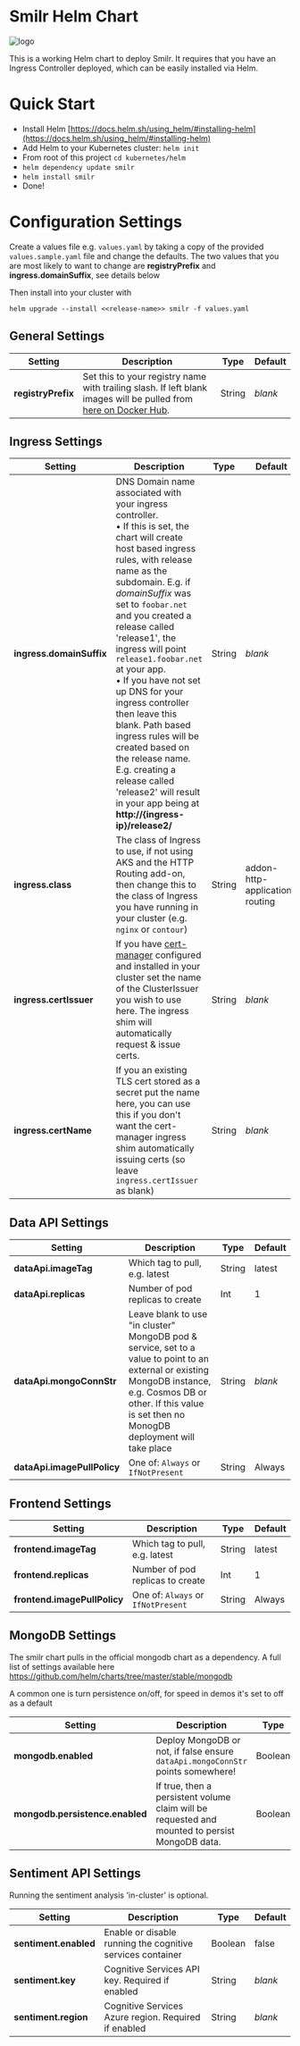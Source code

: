 # Smilr Helm Chart

![logo](https://datamountaineer.com/wp-content/uploads/2016/09/helm.png)

This is a working Helm chart to deploy Smilr. It requires that you have an Ingress Controller deployed, which can be easily installed via Helm.

# Quick Start

- Install Helm [https://docs.helm.sh/using_helm/#installing-helm](https://docs.helm.sh/using_helm/#installing-helm)
- Add Helm to your Kubernetes cluster: `helm init`
- From root of this project `cd kubernetes/helm`
- `helm dependency update smilr`
- `helm install smilr`
- Done!

# Configuration Settings

Create a values file e.g. `values.yaml` by taking a copy of the provided `values.sample.yaml` file and change the defaults. The two values that you are most likely to want to change are **registryPrefix** and **ingress.domainSuffix**, see details below

Then install into your cluster with
```
helm upgrade --install <<release-name>> smilr -f values.yaml
```

## General Settings
|  Setting  |  Description           | Type | Default |
| --------- | ---------------------- | ---- | ------- |
| **registryPrefix** | Set this to your registry name with trailing slash. If left blank images will be pulled from [here on Docker Hub](https://hub.docker.com/u/smilr/). | String | *blank* |

## Ingress Settings
|  Setting  |  Description           | Type | Default |
| --------- | ---------------------- | ---- | ------- |
| **ingress.domainSuffix** | DNS Domain name associated with your ingress controller.<br/> &bull; If this is set, the chart will create host based ingress rules, with release name as the subdomain. E.g. if *domainSuffix* was set to `foobar.net` and you created a release called 'release1', the ingress will point `release1.foobar.net` at your app.<br/> &bull; If you have not set up DNS for your ingress controller then leave this blank. Path based ingress rules will be created based on the release name. E.g. creating a release called 'release2' will result in your app being at **http://{ingress-ip}/release2/** | String | *blank* |
| **ingress.class** | The class of Ingress to use, if not using AKS and the HTTP Routing add-on, then change this to the class of Ingress you have running in your cluster (e.g. `nginx` or `contour`) | String | addon-http-application-routing |
| **ingress.certIssuer** | If you have [cert-manager](https://github.com/jetstack/cert-manager) configured and installed in your cluster set the name of the ClusterIssuer you wish to use here. The ingress shim will automatically request & issue certs. | String | *blank* |
| **ingress.certName** | If you an existing TLS cert stored as a secret put the name here, you can use this if you don't want the cert-manager ingress shim automatically issuing certs (so leave `ingress.certIssuer` as blank) | String | *blank* |

## Data API Settings
|  Setting  |  Description           | Type | Default |
| --------- | ---------------------- | ---- | ------- |
| **dataApi.imageTag** | Which tag to pull, e.g. latest | String | latest |
| **dataApi.replicas** | Number of pod replicas to create | Int | 1 |
| **dataApi.mongoConnStr** | Leave blank to use "in cluster" MongoDB pod & service, set to a value to point to an external or existing MongoDB instance, e.g. Cosmos DB or other. If this value is set then no MonogDB deployment will take place | String | *blank* |
| **dataApi.imagePullPolicy** | One of: `Always` or `IfNotPresent` | String | Always |

## Frontend Settings
|  Setting  |  Description           | Type | Default |
| --------- | ---------------------- | ---- | ------- |
| **frontend.imageTag** | Which tag to pull, e.g. latest | String | latest |
| **frontend.replicas** | Number of pod replicas to create | Int | 1 |
| **frontend.imagePullPolicy** | One of: `Always` or `IfNotPresent` | String | Always |

## MongoDB Settings

The smilr chart pulls in the official mongodb chart as a dependency. A full list of settings available here https://github.com/helm/charts/tree/master/stable/mongodb

A common one is turn persistence on/off, for speed in demos it's set to off as a default

|  Setting  |  Description           | Type | Default |
| --------- | ---------------------- | ---- | ------- |
| **mongodb.enabled** | Deploy MongoDB or not, if false ensure `dataApi.mongoConnStr` points somewhere! | Boolean | true |
| **mongodb.persistence.enabled** | If true, then a persistent volume claim will be requested and mounted to persist MongoDB data. | Boolean | false |

## Sentiment API Settings
Running the sentiment analysis 'in-cluster' is optional.

|  Setting  |  Description           | Type | Default |
| --------- | ---------------------- | ---- | ------- |
| **sentiment.enabled** | Enable or disable running the cognitive services container | Boolean | false |
| **sentiment.key** | Cognitive Services API key. Required if enabled | String | *blank* |
| **sentiment.region** | Cognitive Services Azure region. Required if enabled | String | *blank* |